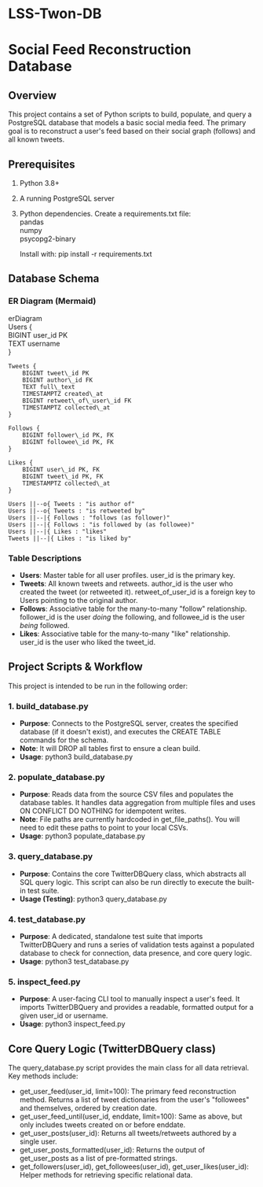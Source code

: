 # LSS-Twon-DB
# **Social Feed Reconstruction Database**

## **Overview**

This project contains a set of Python scripts to build, populate, and query a PostgreSQL database that models a basic social media feed. The primary goal is to reconstruct a user's feed based on their social graph (follows) and all known tweets.

## **Prerequisites**

1. Python 3.8+  
2. A running PostgreSQL server  
3. Python dependencies. Create a requirements.txt file:  
   pandas  
   numpy  
   psycopg2-binary

   Install with: pip install \-r requirements.txt

## **Database Schema**

### **ER Diagram (Mermaid)**

erDiagram  
    Users {  
        BIGINT user\_id PK  
        TEXT username  
    }

    Tweets {  
        BIGINT tweet\_id PK  
        BIGINT author\_id FK  
        TEXT full\_text  
        TIMESTAMPTZ created\_at  
        BIGINT retweet\_of\_user\_id FK  
        TIMESTAMPTZ collected\_at  
    }

    Follows {  
        BIGINT follower\_id PK, FK  
        BIGINT followee\_id PK, FK  
    }

    Likes {  
        BIGINT user\_id PK, FK  
        BIGINT tweet\_id PK, FK  
        TIMESTAMPTZ collected\_at  
    }

    Users ||--o{ Tweets : "is author of"  
    Users ||--o{ Tweets : "is retweeted by"  
    Users ||--|{ Follows : "follows (as follower)"  
    Users ||--|{ Follows : "is followed by (as followee)"  
    Users ||--|{ Likes : "likes"  
    Tweets ||--|{ Likes : "is liked by"

### **Table Descriptions**

* **Users**: Master table for all user profiles. user\_id is the primary key.  
* **Tweets**: All known tweets and retweets. author\_id is the user who created the tweet (or retweeted it). retweet\_of\_user\_id is a foreign key to Users pointing to the original author.  
* **Follows**: Associative table for the many-to-many "follow" relationship. follower\_id is the user *doing* the following, and followee\_id is the user *being* followed.  
* **Likes**: Associative table for the many-to-many "like" relationship. user\_id is the user who liked the tweet\_id.

## **Project Scripts & Workflow**

This project is intended to be run in the following order:

### **1\. build\_database.py**

* **Purpose**: Connects to the PostgreSQL server, creates the specified database (if it doesn't exist), and executes the CREATE TABLE commands for the schema.  
* **Note**: It will DROP all tables first to ensure a clean build.  
* **Usage**: python3 build\_database.py

### **2\. populate\_database.py**

* **Purpose**: Reads data from the source CSV files and populates the database tables. It handles data aggregation from multiple files and uses ON CONFLICT DO NOTHING for idempotent writes.  
* **Note**: File paths are currently hardcoded in get\_file\_paths(). You will need to edit these paths to point to your local CSVs.  
* **Usage**: python3 populate\_database.py

### **3\. query\_database.py**

* **Purpose**: Contains the core TwitterDBQuery class, which abstracts all SQL query logic. This script can also be run directly to execute the built-in test suite.  
* **Usage (Testing)**: python3 query\_database.py

### **4\. test\_database.py**

* **Purpose**: A dedicated, standalone test suite that imports TwitterDBQuery and runs a series of validation tests against a populated database to check for connection, data presence, and core query logic.  
* **Usage**: python3 test\_database.py

### **5\. inspect\_feed.py**

* **Purpose**: A user-facing CLI tool to manually inspect a user's feed. It imports TwitterDBQuery and provides a readable, formatted output for a given user\_id or username.  
* **Usage**: python3 inspect\_feed.py

## **Core Query Logic (TwitterDBQuery class)**

The query\_database.py script provides the main class for all data retrieval. Key methods include:

* get\_user\_feed(user\_id, limit=100): The primary feed reconstruction method. Returns a list of tweet dictionaries from the user's "followees" and themselves, ordered by creation date.  
* get\_user\_feed\_until(user\_id, enddate, limit=100): Same as above, but only includes tweets created on or before enddate.  
* get\_user\_posts(user\_id): Returns all tweets/retweets authored by a single user.  
* get\_user\_posts\_formatted(user\_id): Returns the output of get\_user\_posts as a list of pre-formatted strings.  
* get\_followers(user\_id), get\_followees(user\_id), get\_user\_likes(user\_id): Helper methods for retrieving specific relational data.